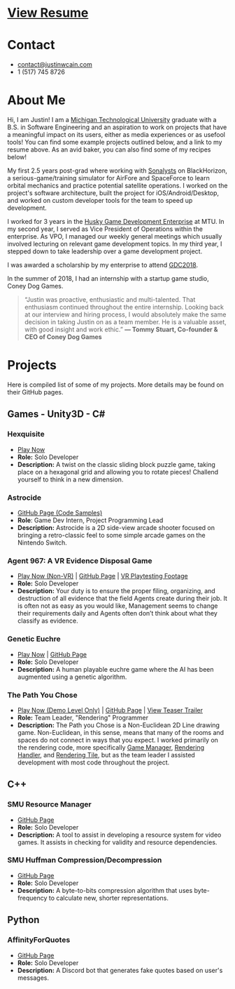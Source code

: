 # [View Resume](https://docs.google.com/document/d/1hFF8w4NeIxLROxgMtYnS3QqN9_vLHodfX7v_oE4zgCs/edit?usp=sharing)
# Contact
- contact@justinwcain.com
- 1 (517) 745 8726

# About Me

Hi, I am Justin! I am a [Michigan Technological University](https://www.mtu.edu/cs/) graduate with a B.S. in Software Engineering and an aspiration to work on projects that have a meaningful impact on its users, either as media experiences or as usefool tools! You can find some example projects outlined below, and a link to my resume above. As an avid baker, you can also find some of my recipes below!

My first 2.5 years post-grad where working with [Sonalysts](https://www.sonalysts.com/) on BlackHorizon, a serious-game/training simulator for AirFore and SpaceForce to learn orbital mechanics and practice potential satellite operations. I worked on the project's software architecture, built the project for iOS/Android/Desktop, and worked on custom developer tools for the team to speed up development.

I worked for 3 years in the [Husky Game Development Enterprise](https://www.huskygames.com/) at MTU. In my second year, I served as Vice President of Operations within the enterprise. As VPO, I managed our weekly general meetings which usually involved lecturing on relevant game development topics. In my third year, I stepped down to take leadership over a game development project.

I was awarded a scholarship by my enterprise to attend [GDC2018](https://www.gdconf.com/).

In the summer of 2018, I had an internship with a startup game studio, Coney Dog Games.

> “Justin was proactive, enthusiastic and multi-talented. That enthusiasm continued throughout the entire internship. Looking back at our interview and hiring process, I would absolutely make the same decision in taking Justin on as a team member. He is  a valuable asset, with good insight and work ethic.”
   __— Tommy Stuart, Co-founder & CEO of Coney Dog Games__

# Projects

Here is compiled list of some of my projects. More details may be found on their GitHub pages.

## Games - Unity3D - C#

### Hexquisite
- [Play Now](https://jwcain.github.io/Hexquisite/)
- __Role:__ Solo Developer
- __Description:__
A twist on the classic sliding block puzzle game, taking place on a hexagonal grid and allowing you to rotate pieces! Challend yourself to think in a new dimension.

### Astrocide
- [GitHub Page (Code Samples)](https://github.com/jwcain/Astrocide_CodeSamples)
- __Role__: Game Dev Intern, Project Programming Lead
- __Description:__
Astrocide is a 2D side-view arcade shooter focused on bringing a retro-classic feel to some simple arcade games on the Nintendo Switch.

### Agent 967: A VR Evidence Disposal Game
- [Play Now (Non-VR)](https://jwcain.github.io/Agent967/) | [GitHub Page](https://github.com/jwcain/Agent967_Project) | [VR Playtesting Footage](https://www.youtube.com/watch?v=k6NbXZxOXsc)
- __Role:__ Solo Developer
- __Description:__
Your duty is to ensure the proper filing, organizing, and destruction of all evidence that the field Agents create during their job. It is often not as easy as you would like, Management seems to change their requirements daily and Agents often don’t think about what they classify as evidence.

### Genetic Euchre
- [Play Now](https://jwcain.github.io/Euchre_Play/) | [GitHub Page](https://github.com/jwcain/Genetic_Euchre)
- __Role:__ Solo Developer
- __Description:__
A human playable euchre game where the AI has been augmented using a genetic algorithm.

### The Path You Chose
- [Play Now (Demo Level Only)](https://jwcain.github.io/noneuclid/) | [GitHub Page](https://github.com/HuskyGameDev/2019s-team4) | [View Teaser Trailer](https://www.youtube.com/watch?v=u43h-v9xnv4)
- __Role:__ Team Leader, "Rendering" Programmer
- __Description:__
The Path you Chose is a Non-Euclidean 2D Line drawing game. Non-Euclidean, in this sense, means that many of the rooms and spaces do not connect in ways that you expect. I worked primarily on the rendering code, more specifically [Game Manager](https://github.com/HuskyGameDev/2019s-team4/blob/master/Assets/Scripts/GameManager.cs), [Rendering Handler](https://github.com/HuskyGameDev/2019s-team4/blob/master/Assets/Scripts/RenderingHandler.cs), and [Rendering Tile](https://github.com/HuskyGameDev/2019s-team4/blob/master/Assets/Scripts/RenderTile.cs), but as the team leader I assisted development with most code throughout the project.

## C++

### SMU Resource Manager
- [GitHub Page](https://github.com/jwcain/SMU_ResourceManager)
- __Role:__ Solo Developer
- __Description:__
A tool to assist in developing a resource system for video games. It assists in checking for validity and resource dependencies.

### SMU Huffman Compression/Decompression
- [GitHub Page](https://github.com/jwcain/SMU_Huffman)
- __Role:__ Solo Developer
- __Description:__
A byte-to-bits compression algorithm that uses byte-frequency to calculate new, shorter representations.

## Python

### AffinityForQuotes
- [GitHub Page](https://github.com/jwcain/AffinityForQuotes)
- __Role:__ Solo Developer
- __Description:__
A Discord bot that generates fake quotes based on user's messages.

